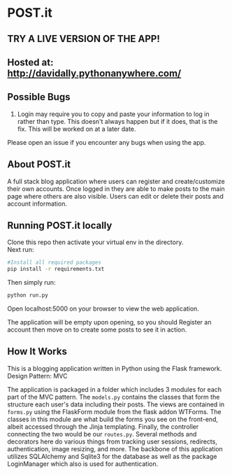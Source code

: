 # POST.it

## TRY A LIVE VERSION OF THE APP!
## Hosted at: http://davidally.pythonanywhere.com/

## Possible Bugs
1) Login may require you to copy and paste your information to log in rather than type. This doesn't always happen but if it does, that is the fix. This will be worked on at a later date. 

Please open an issue if you encounter any bugs when using the app. 

## About POST.it

A full stack blog application where users can register and create/customize their own accounts. Once logged in 
they are able to make posts to the main page where others are also visible. Users can edit or delete their posts and account information.

## Running POST.it locally

Clone this repo then activate your virtual env in the directory.  
Next run:
```sh
#Install all required packages
pip install -r requirements.txt
```

Then simply run:
```sh
python run.py
```
Open localhost:5000 on your browser to view the web application.

The application will be empty upon opening, so you should Register an account then move on to create some posts to see it in action.

## How It Works

This is a blogging application written in Python using the Flask framework.  
Design Pattern: MVC 

The application is packaged in a folder which includes 3 modules for each part of the MVC
pattern. The `models.py` contains the classes that form the structure each user's data including their posts. The views are contained in `forms.py` using the FlaskForm module from the flask addon WTForms. The classes in this module are what build the forms you see on the front-end, albeit accessed through the Jinja templating. Finally, the controller connecting the two would be our `routes.py`. Several methods and decorators here do various things from tracking user sessions, redirects, authentication, image resizing, and more. The backbone of this application utilizes SQLAlchemy and Sqlite3 for the database as well as the package LoginManager which also is used for authentication.
